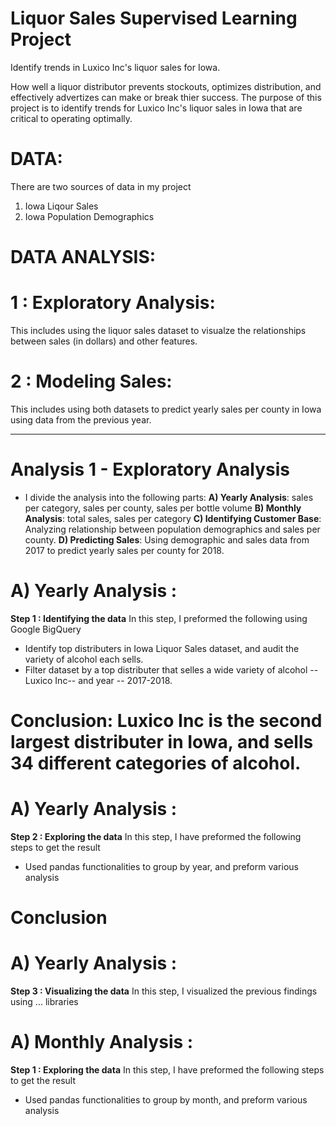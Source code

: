 # Liquor Sales Supervised Learning Project

Identify trends in Luxico Inc's liquor sales for Iowa. 

How well a liquor distributor prevents stockouts, optimizes distribution, and effectively advertizes can make or break thier success. The purpose of this project is to identify trends for Luxico Inc's liquor sales in Iowa that are critical to operating optimally. 

# DATA:

There are two sources of data in my project
1) Iowa Liqour Sales
2) Iowa Population Demographics

# DATA ANALYSIS:

# 1 : Exploratory Analysis:
This includes using the liquor sales dataset to visualze the relationships between sales (in dollars) and other features.

# 2 : Modeling Sales:
This includes using both datasets to predict yearly sales per county in Iowa using data from the previous year.


-----------------------------------------------------------------------------------------------------------

# Analysis 1 - Exploratory Analysis
- I divide the analysis into the following parts:
**A) Yearly Analysis**: sales per category, sales per county, sales per bottle volume
**B) Monthly Analysis**: total sales, sales per category
**C) Identifying Customer Base**: Analyzing relationship between population demographics and sales per county. 
**D) Predicting Sales**: Using demographic and sales data from 2017 to predict yearly sales per county for 2018.

# A) Yearly Analysis :
**Step 1 : Identifying the data**
In this step, I preformed the following using Google BigQuery
- Identify top distributers in Iowa Liquor Sales dataset, and audit the variety of alcohol each sells. 
- Filter dataset by a top distributer that selles a wide variety of alcohol -- Luxico Inc-- and year -- 2017-2018.

# Conclusion: Luxico Inc is the second largest distributer in Iowa, and sells 34 different categories of alcohol. 

# A) Yearly Analysis :
**Step 2 : Exploring the data**
In this step, I have preformed the following steps to get the result
- Used pandas functionalities to group by year, and preform various analysis 

# Conclusion 

# A) Yearly Analysis :
**Step 3 : Visualizing the data**
In this step, I visualized the previous findings using ... libraries 

# A) Monthly Analysis :
**Step 1 : Exploring the data**
In this step, I have preformed the following steps to get the result
- Used pandas functionalities to group by month, and preform various analysis 



